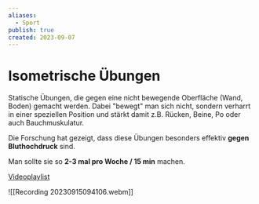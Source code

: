 ```yaml
---
aliases:
  - Sport
publish: true
created: 2023-09-07
---
```

# Isometrische Übungen

Statische Übungen, die gegen eine nicht bewegende Oberfläche (Wand, Boden) gemacht werden. Dabei "bewegt" man sich nicht, sondern verharrt in einer speziellen Position und stärkt damit z.B. Rücken, Beine, Po oder auch Bauchmuskulatur.

Die Forschung hat gezeigt, dass diese Übungen besonders effektiv **gegen Bluthochdruck** sind. 

Man sollte sie so **2-3 mal pro Woche / 15 min** machen. 

[Videoplaylist](https://www.youtube.com/playlist?list=PLrZl-74Xj0ASW_vmcq-ZB_DoVVpaZvWt2)


![[Recording 20230915094106.webm]]



